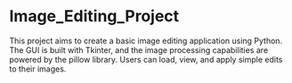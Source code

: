 # Image_Editing_Project
This project aims to create a basic image editing application using Python. The GUI is built with Tkinter, and the image processing capabilities are powered by the pillow library. Users can load, view, and apply simple edits to their images.
